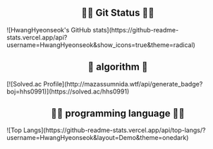 <h2 align="center">
👨‍💻 Git Status 👨‍💻
</h2 align="center">
![HwangHyeonseok's GitHub stats](https://github-readme-stats.vercel.app/api?username=HwangHyeonseok&show_icons=true&theme=radical)  
<h2 align="center">
🔢 algorithm 🔢
</h2 align="center">
[![Solved.ac Profile](http://mazassumnida.wtf/api/generate_badge?boj=hhs0991)](https://solved.ac/hhs0991)
<h2 align="center">
🧑‍💻 programming language 🧑‍💻
</h2 align="center">
![Top Langs](https://github-readme-stats.vercel.app/api/top-langs/?username=HwangHyeonseok&layout=Demo&theme=onedark)

